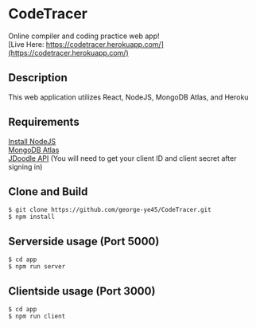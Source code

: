 # CodeTracer

Online compiler and coding practice web app! <br/>
[Live Here: https://codetracer.herokuapp.com/](https://codetracer.herokuapp.com/)

## Description

This web application utilizes React, NodeJS, MongoDB Atlas, and Heroku

## Requirements
[Install NodeJS](https://nodejs.org/en/download/)<br/>
[MongoDB Atlas](https://www.mongodb.com/cloud/atlas?tck=docs_server) <br/>
[JDoodle API](https://www.jdoodle.com/compiler-api/) (You will need to get your client ID and client secret after signing in)

## Clone and Build
```terminal
$ git clone https://github.com/george-ye45/CodeTracer.git
$ npm install
```

## Serverside usage (Port 5000)
```terminal
$ cd app
$ npm run server
```

## Clientside usage (Port 3000)
```terminal
$ cd app
$ npm run client
```
